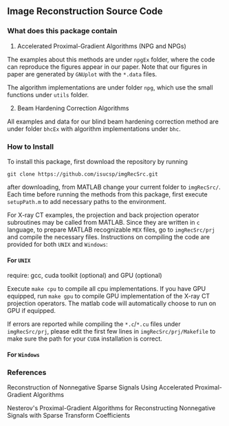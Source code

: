 ## Image Reconstruction Source Code

### What does this package contain

1. Accelerated Proximal-Gradient Algorithms (NPG and NPGs)

The examples about this methods are under `npgEx` folder, where the code 
can reproduce the figures appear in our paper.  Note that our figures in 
paper are generated by `GNUplot` with the `*.data` files.

The algorithm implementations are under folder `npg`, which use the small
functions under `utils` folder.

2. Beam Hardening Correction Algorithms

All examples and data for our blind beam hardening correction method are
under folder `bhcEx` with algorithm implementations under `bhc`.


### How to Install

To install this package, first download the repository by running

    git clone https://github.com/isucsp/imgRecSrc.git

after downloading, from MATLAB change your current folder to `imgRecSrc/`.
Each time before running the methods from this package, first execute
`setupPath.m` to add necessary paths to the environment.

For X-ray CT examples, the projection and back projection operator
subroutines may be called from MATLAB.  Since they are written in `c`
language, to prepare MATLAB recognizable `MEX`
files, go to `imgRecSrc/prj` and compile the necessary files.  Instructions
on compiling the code are provided for both `UNIX` and `Windows`:

#### For `UNIX`

require: gcc, cuda toolkit (optional) and GPU (optional)

Execute `make cpu` to compile all cpu implementations.  If you have GPU
equipped, run `make gpu` to compile GPU implementation of the X-ray CT
projection operators.  The matlab code will automatically choose to run on
GPU if equipped.

If errors are reported while compiling the `*.c`/`*.cu` files under
`imgRecSrc/prj`, please edit the first few lines in
`imgRecSrc/prj/Makefile` to make sure the path for your `CUDA` installation
is correct.

#### For `Windows`





### References

Reconstruction of Nonnegative Sparse Signals Using Accelerated Proximal-Gradient Algorithms

Nesterov's Proximal-Gradient Algorithms for Reconstructing Nonnegative Signals with Sparse Transform Coefficients

